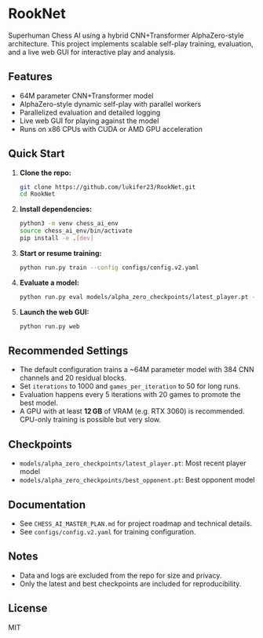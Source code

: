# RookNet

Superhuman Chess AI using a hybrid CNN+Transformer AlphaZero-style architecture. This project implements scalable self-play training, evaluation, and a live web GUI for interactive play and analysis.

## Features
- 64M parameter CNN+Transformer model
- AlphaZero-style dynamic self-play with parallel workers
- Parallelized evaluation and detailed logging
- Live web GUI for playing against the model
- Runs on x86 CPUs with CUDA or AMD GPU acceleration

## Quick Start
1. **Clone the repo:**
   ```sh
   git clone https://github.com/lukifer23/RookNet.git
   cd RookNet
   ```
2. **Install dependencies:**
   ```sh
   python3 -m venv chess_ai_env
   source chess_ai_env/bin/activate
   pip install -e .[dev]
   ```
3. **Start or resume training:**
   ```sh
   python run.py train --config configs/config.v2.yaml
   ```
4. **Evaluate a model:**
   ```sh
   python run.py eval models/alpha_zero_checkpoints/latest_player.pt --games 5
   ```
5. **Launch the web GUI:**
   ```sh
   python run.py web
   ```

## Recommended Settings
- The default configuration trains a ~64M parameter model with 384 CNN channels and 20 residual blocks.
- Set `iterations` to 1000 and `games_per_iteration` to 50 for long runs.
- Evaluation happens every 5 iterations with 20 games to promote the best model.
- A GPU with at least **12 GB** of VRAM (e.g. RTX 3060) is recommended. CPU-only training is possible but very slow.

## Checkpoints
- `models/alpha_zero_checkpoints/latest_player.pt`: Most recent player model
- `models/alpha_zero_checkpoints/best_opponent.pt`: Best opponent model

## Documentation
- See `CHESS_AI_MASTER_PLAN.md` for project roadmap and technical details.
- See `configs/config.v2.yaml` for training configuration.

## Notes
- Data and logs are excluded from the repo for size and privacy.
- Only the latest and best checkpoints are included for reproducibility.

## License
MIT
